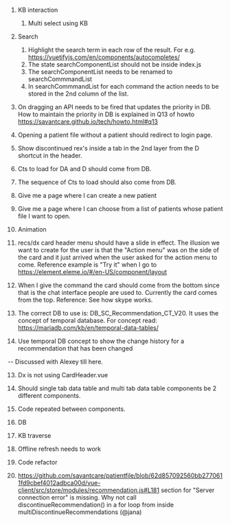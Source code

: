 1. KB interaction
   1. Multi select using KB

2. Search 
   1. Highlight the search term in each row of the result. For e.g. https://vuetifyjs.com/en/components/autocompletes/
   2. The state searchComponentList should not be inside index.js 
   3. The searchComponentList needs to be renamed to searchCommmandList
   4. In searchCommmandList for each command the action needs to be stored in the 2nd column of the list.

3. On dragging an API needs to be fired that updates the priority in DB. How to maintain the priority in DB is explained in Q13 of howto https://savantcare.github.io/tech/howto.html#q13

4. Opening a patient file without a patient should redirect to login page.

5. Show discontinued rex's inside a tab in the 2nd layer from the D shortcut in the header.

6. Cts to load for DA and D should come from DB.

7. The sequence of Cts to load should also come from DB. 

8. Give me a page where I can create a new patient 

9. Give me a page where I can choose from a list of patients whose patient file I want to open.

10. Animation
   1. recs/dx card header menu should have a slide in effect. The illusion we want to create for the user is that the "Action menu" was on the side of the card and it just arrived when the user asked for the action menu to come. Reference example is "Try it" when I go to https://element.eleme.io/#/en-US/component/layout
   2. When I give the command the card should come from the bottom since that is the chat interface people are used to. Currently the card comes from the top. Reference: See how skype works.

11. The correct DB to use is: DB_SC_Recommendation_CT_V20. It uses the concept of temporal database. For concept read: https://mariadb.com/kb/en/temporal-data-tables/

12. Use temporal DB concept to show the change history for a recommendation that has been changed 

-- Discussed with Alexey till here.

13. Dx is not using CardHeader.vue

14. Should single tab data table and multi tab data table components be 2 different components.

15. Code repeated between components.
   1. DB  
   2. KB traverse

16. Offline refresh needs to work

17. Code refactor

   1. https://github.com/savantcare/patientfile/blob/62d857092560bb2770611fd9cbef4012adbca00d/vue-client/src/store/modules/recommendation.js#L181 section for "Server connection error" is missing. Why not call discontinueRecommendation() in a for loop from inside multiDiscontinueRecommendations (@jana)